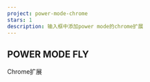 ```yaml
---
project: power-mode-chrome
stars: 1
description: 输入框中添加power mode的chrome扩展
---
```


POWER MODE FLY
--------------

Chrome扩展
